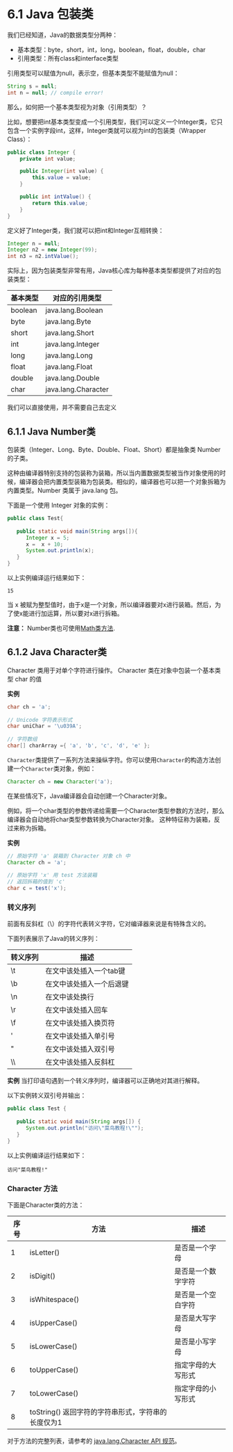 # 6.1 Java 包装类

我们已经知道，Java的数据类型分两种：

- 基本类型：byte，short，int，long，boolean，float，double，char
- 引用类型：所有class和interface类型

引用类型可以赋值为null，表示空，但基本类型不能赋值为null：

```java
String s = null;
int n = null; // compile error!
```

那么，如何把一个基本类型视为对象（引用类型）？

比如，想要把int基本类型变成一个引用类型，我们可以定义一个Integer类，它只包含一个实例字段int，这样，Integer类就可以视为int的包装类（Wrapper Class）：

```java
public class Integer {
    private int value;

    public Integer(int value) {
        this.value = value;
    }

    public int intValue() {
        return this.value;
    }
}
```

定义好了Integer类，我们就可以把int和Integer互相转换：

```java
Integer n = null;
Integer n2 = new Integer(99);
int n3 = n2.intValue();
```

实际上，因为包装类型非常有用，Java核心库为每种基本类型都提供了对应的包装类型：

|基本类型|对应的引用类型|
|-|-|
|boolean|java.lang.Boolean|
|byte|java.lang.Byte|
|short|java.lang.Short|
|int|java.lang.Integer|
|long|java.lang.Long|
|float|java.lang.Float|
|double|java.lang.Double|
|char|java.lang.Character|
我们可以直接使用，并不需要自己去定义

## 6.1.1 Java Number类

包装类（Integer、Long、Byte、Double、Float、Short）都是抽象类 Number 的子类。

这种由编译器特别支持的包装称为装箱，所以当内置数据类型被当作对象使用的时候，编译器会把内置类型装箱为包装类。相似的，编译器也可以把一个对象拆箱为内置类型。Number 类属于 java.lang 包。

下面是一个使用 Integer 对象的实例：

```java
public class Test{
 
   public static void main(String args[]){
      Integer x = 5;
      x =  x + 10;
      System.out.println(x); 
   }
}
```
以上实例编译运行结果如下：

```
15
```
当 x 被赋为整型值时，由于x是一个对象，所以编译器要对x进行装箱。然后，为了使x能进行加运算，所以要对x进行拆箱。

**注意：** Number类也可使用[Math类方法](06.5-Java常用工具类.md).

## 6.1.2 Java Character类

Character 类用于对单个字符进行操作。
Character 类在对象中包装一个基本类型 char 的值

**实例**

```java
char ch = 'a';
 
// Unicode 字符表示形式
char uniChar = '\u039A'; 
 
// 字符数组
char[] charArray ={ 'a', 'b', 'c', 'd', 'e' };
```

`Character`类提供了一系列方法来操纵字符。你可以使用`Character`的构造方法创建一个`Character`类对象，例如：

```java
Character ch = new Character('a');
```
在某些情况下，Java编译器会自动创建一个Character对象。

例如，将一个char类型的参数传递给需要一个Character类型参数的方法时，那么编译器会自动地将char类型参数转换为Character对象。 这种特征称为装箱，反过来称为拆箱。

**实例**

```java
// 原始字符 'a' 装箱到 Character 对象 ch 中
Character ch = 'a';
 
// 原始字符 'x' 用 test 方法装箱
// 返回拆箱的值到 'c'
char c = test('x');
```
### 转义序列
前面有反斜杠（\）的字符代表转义字符，它对编译器来说是有特殊含义的。

下面列表展示了Java的转义序列：

|转义序列|描述|
|-|-|
|\t|在文中该处插入一个tab键|
|\b|在文中该处插入一个后退键|
|\n|在文中该处换行|
|\r|在文中该处插入回车|
|\f|在文中该处插入换页符|
|\'|在文中该处插入单引号|
|\"|在文中该处插入双引号|
|\\\ |在文中该处插入反斜杠|

**实例**
当打印语句遇到一个转义序列时，编译器可以正确地对其进行解释。

以下实例转义双引号并输出：

```java
public class Test {
 
   public static void main(String args[]) {
      System.out.println("访问\"菜鸟教程!\"");
   }
}
```
以上实例编译运行结果如下：
```
访问"菜鸟教程!"
```

### Character 方法
下面是Character类的方法：

|序号|方法|描述|
|-|-|-|
|1|isLetter()|是否是一个字母|
|2|isDigit()|是否是一个数字字符|
|3|isWhitespace()|是否是一个空白字符|
|4|isUpperCase()|是否是大写字母|
|5|isLowerCase()|是否是小写字母|
|6|toUpperCase()|指定字母的大写形式|
|7|toLowerCase()|指定字母的小写形式|
|8|toString() 返回字符的字符串形式，字符串的长度仅为1|

对于方法的完整列表，请参考的 [java.lang.Character API 规范](https://www.runoob.com/manual/jdk1.6/java/lang/Character.html)。